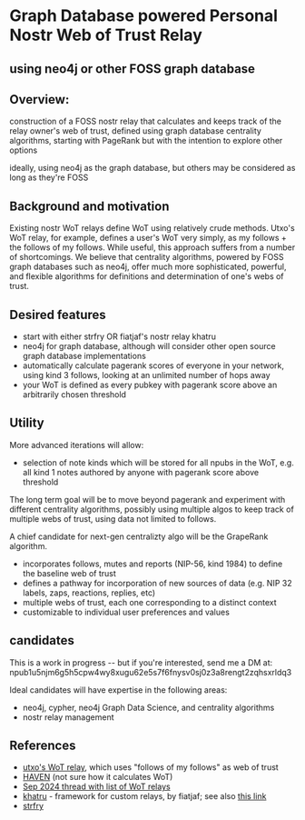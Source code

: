 Graph Database powered Personal Nostr Web of Trust Relay
=====
using neo4j or other FOSS graph database
-----

## Overview: 

construction of a FOSS nostr relay that calculates and keeps track of the relay owner's web of trust, defined using graph database centrality algorithms, starting with PageRank but with the intention to explore other options

ideally, using neo4j as the graph database, but others may be considered as long as they're FOSS

## Background and motivation

Existing nostr WoT relays define WoT using relatively crude methods. Utxo's WoT relay, for example, defines a user's WoT very simply, as my follows + the follows of my follows. While useful, this approach suffers from a number of shortcomings. We believe that centrality algorithms, powered by FOSS graph databases such as neo4j, offer much more sophisticated, powerful, and flexible algorithms for definitions and determination of one's webs of trust.

## Desired features

- start with either strfry OR fiatjaf's nostr relay khatru
- neo4j for graph database, although will consider other open source graph database implementations
- automatically calculate pagerank scores of everyone in your network, using kind 3 follows, looking at an unlimited number of hops away
- your WoT is defined as every pubkey with pagerank score above an arbitrarily chosen threshold

## Utility

More advanced iterations will allow:
- selection of note kinds which will be stored for all npubs in the WoT, e.g. all kind 1 notes authored by anyone with pagerank score above threshold

The long term goal will be to move beyond pagerank and experiment with different centrality algorithms, possibly using multiple algos to keep track of multiple webs of trust, using data not limited to follows. 

A chief candidate for next-gen centralizty algo will be the GrapeRank algorithm.
- incorporates follows, mutes and reports (NIP-56, kind 1984) to define the baseline web of trust
- defines a pathway for incorporation of new sources of data (e.g. NIP 32 labels, zaps, reactions, replies, etc)
- multiple webs of trust, each one corresponding to a distinct context
- customizable to individual user preferences and values

## candidates

This is a work in progress -- but if you're interested, send me a DM at: npub1u5njm6g5h5cpw4wy8xugu62e5s7f6fnysv0sj0z3a8rengt2zqhsxrldq3 

Ideal candidates will have expertise in the following areas:
- neo4j, cypher, neo4j Graph Data Science, and centrality algorithms
- nostr relay management

## References

- [utxo's WoT relay](https://github.com/bitvora/wot-relay), which uses "follows of my follows" as web of trust
- [HAVEN](https://github.com/bitvora/haven) (not sure how it calculates WoT)
- [Sep 2024 thread with list of WoT relays](https://nostr.cxplay.org/nevent1qqszl5x33zks8k2wh2eh6c7kncphjsngc0kz4ktfueje9drm3d47wxgpz4mhxue69uhkummnw3ezummcw3ezuer9wchsygplwuxkt5a8vj5utj6s8tsj8e3wcavc45p4mqmw92qs7wrh5azmyspsgqqqqqqsxa6gcy)
- [khatru](https://github.com/fiatjaf/khatru) - framework for custom relays, by fiatjaf; see also [this link](https://khatru.nostr.technology/)
- [strfry](https://github.com/hoytech/strfry)
